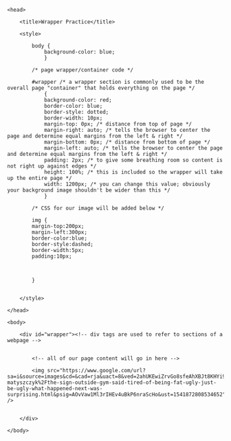 <html>

	<head>

		<title>Wrapper Practice</title>

		<style>

			body {
				background-color: blue;
				}

			/* page wrapper/container code */

			#wrapper /* a wrapper section is commonly used to be the overall page "container" that holds everything on the page */
				{
				background-color: red;
				border-color: blue;
				border-style: dotted;
				border-width: 10px;
				margin-top: 0px; /* distance from top of page */
				margin-right: auto; /* tells the browser to center the page and determine equal margins from the left & right */
				margin-bottom: 0px; /* distance from bottom of page */
				margin-left: auto; /* tells the browser to center the page and determine equal margins from the left & right */
				padding: 2px; /* to give some breathing room so content is not right up against edges */
				height: 100%; /* this is included so the wrapper will take up the entire page */
				width: 1200px; /* you can change this value; obviously your background image shouldn't be wider than this */
				}

			/* CSS for our image will be added below */

			img {
			margin-top:200px;
			margin-left:300px;
			border-color:blue;
			border-style:dashed;
			border-width:5px;
			padding:10px;

			

			}

				
		</style>

	</head>

	<body>

		<div id="wrapper"><!-- div tags are used to refer to sections of a webpage -->

		
			<!-- all of our page content will go in here -->

			<img src="https://www.google.com/url?sa=i&source=images&cd=&cad=rja&uact=8&ved=2ahUKEwiZrvGo8sfeAhXBJt8KHYi9De0QjRx6BAgBEAU&url=https%3A%2F%2Fwww.inc.com%2Fchris-matyszczyk%2Fthe-sign-outside-gym-said-tired-of-being-fat-ugly-just-be-ugly-what-happened-next-was-surprising.html&psig=AOvVaw1Ml3rIHEv4uBkP6nraScHo&ust=1541872808534652" />


		</div>

	</body>

</html>
